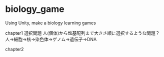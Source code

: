 # biology_game
Using Unity, make a biology learning games

chapter1
選択問題
人(個体)から塩基配列まで大きさ順に選択するような問題？
人->細胞->核->染色体->ゲノム->遺伝子->DNA

chapter2
